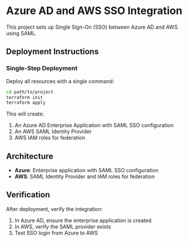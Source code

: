 # Azure AD and AWS SSO Integration

This project sets up Single Sign-On (SSO) between Azure AD and AWS using SAML.

## Deployment Instructions

### Single-Step Deployment

Deploy all resources with a single command:

```bash
cd path/to/project
terraform init
terraform apply
```

This will create:
1. An Azure AD Enterprise Application with SAML SSO configuration
2. An AWS SAML Identity Provider
3. AWS IAM roles for federation

## Architecture

- **Azure**: Enterprise application with SAML SSO configuration
- **AWS**: SAML Identity Provider and IAM roles for federation

## Verification

After deployment, verify the integration:

1. In Azure AD, ensure the enterprise application is created
2. In AWS, verify the SAML provider exists
3. Test SSO login from Azure to AWS
